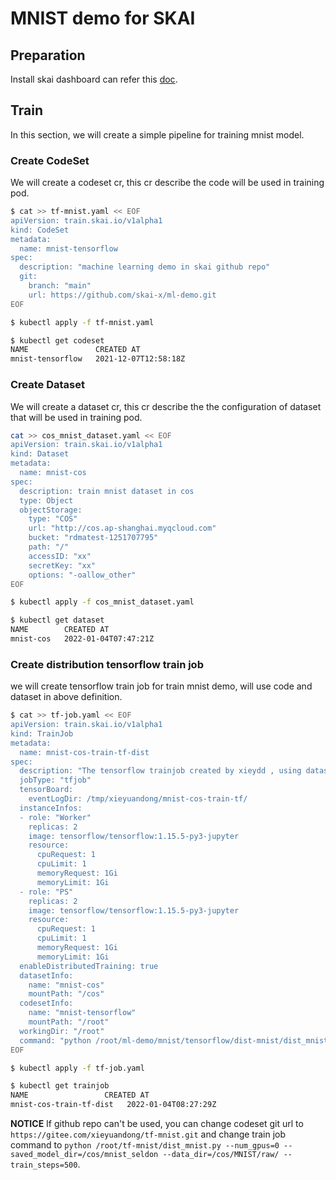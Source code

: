 # MNIST demo for SKAI

## Preparation

Install skai dashboard can refer this [doc](https://github.com/skai-x/dashboard/tree/master/charts/skai-dashboard).

## Train

In this section, we will create a simple pipeline for training mnist model.

### Create CodeSet

We will create a codeset cr, this cr describe the code will be used in training pod.

```bash
$ cat >> tf-mnist.yaml << EOF 
apiVersion: train.skai.io/v1alpha1
kind: CodeSet
metadata:
  name: mnist-tensorflow 
spec:
  description: "machine learning demo in skai github repo"
  git:
    branch: "main"
    url: https://github.com/skai-x/ml-demo.git 
EOF

$ kubectl apply -f tf-mnist.yaml

$ kubectl get codeset
NAME               CREATED AT
mnist-tensorflow   2021-12-07T12:58:18Z
```

### Create Dataset

We will create a dataset cr, this cr describe the the configuration of dataset that will be used in training pod.

```bash
cat >> cos_mnist_dataset.yaml << EOF
apiVersion: train.skai.io/v1alpha1
kind: Dataset 
metadata:
  name: mnist-cos 
spec:
  description: train mnist dataset in cos
  type: Object
  objectStorage:
    type: "COS"
    url: "http://cos.ap-shanghai.myqcloud.com"
    bucket: "rdmatest-1251707795"
    path: "/"
    accessID: "xx"
    secretKey: "xx"
    options: "-oallow_other"
EOF

$ kubectl apply -f cos_mnist_dataset.yaml 

$ kubectl get dataset
NAME        CREATED AT
mnist-cos   2022-01-04T07:47:21Z
```

### Create distribution tensorflow train job

we will create tensorflow train job for train mnist demo, will use code and dataset in above definition.

```bash
$ cat >> tf-job.yaml << EOF
apiVersion: train.skai.io/v1alpha1
kind: TrainJob
metadata:
  name: mnist-cos-train-tf-dist
spec:
  description: "The tensorflow trainjob created by xieydd , using dataset mnist-cos and codeset mnist"
  jobType: "tfjob"
  tensorBoard:
    eventLogDir: /tmp/xieyuandong/mnist-cos-train-tf/ 
  instanceInfos:
  - role: "Worker"
    replicas: 2 
    image: tensorflow/tensorflow:1.15.5-py3-jupyter 
    resource:
      cpuRequest: 1
      cpuLimit: 1 
      memoryRequest: 1Gi
      memoryLimit: 1Gi
  - role: "PS"
    replicas: 2 
    image: tensorflow/tensorflow:1.15.5-py3-jupyter 
    resource:
      cpuRequest: 1
      cpuLimit: 1 
      memoryRequest: 1Gi
      memoryLimit: 1Gi
  enableDistributedTraining: true 
  datasetInfo:
    name: "mnist-cos"
    mountPath: "/cos"
  codesetInfo:
    name: "mnist-tensorflow"
    mountPath: "/root"
  workingDir: "/root"
  command: "python /root/ml-demo/mnist/tensorflow/dist-mnist/dist_mnist.py --num_gpus=0 --saved_model_dir=/cos/mnist_seldon --data_dir=/cos/MNIST/raw/ --train_steps=500"
EOF

$ kubectl apply -f tf-job.yaml

$ kubectl get trainjob
NAME                 CREATED AT
mnist-cos-train-tf-dist   2022-01-04T08:27:29Z
```

**NOTICE** If github repo can't be used, you can change codeset git url to `https://gitee.com/xieyuandong/tf-mnist.git` and change train job command to `python /root/tf-mnist/dist_mnist.py --num_gpus=0 --saved_model_dir=/cos/mnist_seldon --data_dir=/cos/MNIST/raw/ --train_steps=500`.